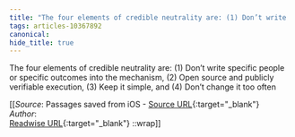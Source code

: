 ```yaml
---
title: "The four elements of credible neutrality are: (1) Don’t write ..."
tags: articles-10367892
canonical: 
hide_title: true
---
```


The four elements of credible neutrality are: (1) Don’t write specific people or specific outcomes into the mechanism, (2) Open source and publicly verifiable execution, (3) Keep it simple, and (4) Don’t change it too often


[[_Source_: Passages saved from iOS - [Source URL](){:target="_blank"}<br>
_Author_: <br>
[Readwise URL](https://readwise.io/open/211854155){:target="_blank"}
::wrap]]